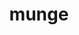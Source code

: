 ---
title: "munge"
layout: cache
categories: [package, develop]
meta: {"versions": ["0.5.14", "0.5.15"], "compilers": ["gcc@=11.1.0", "gcc@=11.3.0", "gcc@=7.5.0"], "oss": ["ubuntu18.04", "ubuntu20.04", "ubuntu22.04"], "platforms": ["linux"], "targets": ["ppc64le", "x86_64", "x86_64_v3"], "stacks": ["e4s", "e4s-power", "radiuss", "root", "tutorial"], "num_specs": 37, "num_specs_by_stack": {"radiuss": 22, "root": 37, "tutorial": 22, "e4s-power": 6, "e4s": 5}}
spec_details: [{"hash": "qvax5eokjxz7jp3nmhqaitz76r54dewn", "compiler": "gcc@=7.5.0", "versions": ["0.5.15"], "os": "ubuntu18.04", "platform": "linux", "target": "x86_64", "variants": ["localstatedir=PREFIX/var"], "stacks": ["radiuss", "root", "tutorial"], "size": "-", "tarball": "https://binaries.spack.io/develop/build_cache/linux-ubuntu18.04-x86_64/gcc-7.5.0/munge-0.5.15/linux-ubuntu18.04-x86_64-gcc-7.5.0-munge-0.5.15-qvax5eokjxz7jp3nmhqaitz76r54dewn.spack"}, {"hash": "d7zheb42gxfydh2t4uxqpkrrvltfhex5", "compiler": "gcc@=7.5.0", "versions": ["0.5.15"], "os": "ubuntu18.04", "platform": "linux", "target": "x86_64", "variants": ["localstatedir=PREFIX/var"], "stacks": ["radiuss", "root", "tutorial"], "size": "-", "tarball": "https://binaries.spack.io/develop/build_cache/linux-ubuntu18.04-x86_64/gcc-7.5.0/munge-0.5.15/linux-ubuntu18.04-x86_64-gcc-7.5.0-munge-0.5.15-d7zheb42gxfydh2t4uxqpkrrvltfhex5.spack"}, {"hash": "mr5egsr2lzy6oyaypn5cwc2mwf6i76xd", "compiler": "gcc@=7.5.0", "versions": ["0.5.15"], "os": "ubuntu18.04", "platform": "linux", "target": "x86_64", "variants": ["localstatedir=PREFIX/var"], "stacks": ["radiuss", "root", "tutorial"], "size": "-", "tarball": "https://binaries.spack.io/develop/build_cache/linux-ubuntu18.04-x86_64/gcc-7.5.0/munge-0.5.15/linux-ubuntu18.04-x86_64-gcc-7.5.0-munge-0.5.15-mr5egsr2lzy6oyaypn5cwc2mwf6i76xd.spack"}, {"hash": "bfebxlyb6xrxm5z7o4vkidzeksyswqf4", "compiler": "gcc@=7.5.0", "versions": ["0.5.14"], "os": "ubuntu18.04", "platform": "linux", "target": "x86_64", "variants": ["localstatedir=PREFIX/var"], "stacks": ["radiuss", "root", "tutorial"], "size": "-", "tarball": "https://binaries.spack.io/develop/build_cache/linux-ubuntu18.04-x86_64/gcc-7.5.0/munge-0.5.14/linux-ubuntu18.04-x86_64-gcc-7.5.0-munge-0.5.14-bfebxlyb6xrxm5z7o4vkidzeksyswqf4.spack"}, {"hash": "yleaibusivnqb63hgl3i54agkxuncejp", "compiler": "gcc@=7.5.0", "versions": ["0.5.15"], "os": "ubuntu18.04", "platform": "linux", "target": "x86_64", "variants": ["localstatedir=PREFIX/var"], "stacks": ["radiuss", "root", "tutorial"], "size": "-", "tarball": "https://binaries.spack.io/develop/build_cache/linux-ubuntu18.04-x86_64/gcc-7.5.0/munge-0.5.15/linux-ubuntu18.04-x86_64-gcc-7.5.0-munge-0.5.15-yleaibusivnqb63hgl3i54agkxuncejp.spack"}, {"hash": "qfddwk6u7zhmzpxo7o4m5nwb54w2e7yr", "compiler": "gcc@=7.5.0", "versions": ["0.5.15"], "os": "ubuntu18.04", "platform": "linux", "target": "x86_64", "variants": ["build_system=autotools", "localstatedir=PREFIX/var"], "stacks": ["radiuss", "root", "tutorial"], "size": "-", "tarball": "https://binaries.spack.io/develop/build_cache/linux-ubuntu18.04-x86_64/gcc-7.5.0/munge-0.5.15/linux-ubuntu18.04-x86_64-gcc-7.5.0-munge-0.5.15-qfddwk6u7zhmzpxo7o4m5nwb54w2e7yr.spack"}, {"hash": "vuwj3e4vlaiaqnfjs6bn4j3oracgmoe5", "compiler": "gcc@=7.5.0", "versions": ["0.5.15"], "os": "ubuntu18.04", "platform": "linux", "target": "x86_64", "variants": ["build_system=autotools", "localstatedir=PREFIX/var"], "stacks": ["radiuss", "root", "tutorial"], "size": "-", "tarball": "https://binaries.spack.io/develop/build_cache/linux-ubuntu18.04-x86_64/gcc-7.5.0/munge-0.5.15/linux-ubuntu18.04-x86_64-gcc-7.5.0-munge-0.5.15-vuwj3e4vlaiaqnfjs6bn4j3oracgmoe5.spack"}, {"hash": "rsdux4w2pl6efbxboznrwrywdynoljf2", "compiler": "gcc@=7.5.0", "versions": ["0.5.15"], "os": "ubuntu18.04", "platform": "linux", "target": "x86_64", "variants": ["build_system=autotools", "localstatedir=PREFIX/var"], "stacks": ["radiuss", "root", "tutorial"], "size": "-", "tarball": "https://binaries.spack.io/develop/build_cache/linux-ubuntu18.04-x86_64/gcc-7.5.0/munge-0.5.15/linux-ubuntu18.04-x86_64-gcc-7.5.0-munge-0.5.15-rsdux4w2pl6efbxboznrwrywdynoljf2.spack"}, {"hash": "ja6h4fkrsxoljcveucdxlpmgug6q75ob", "compiler": "gcc@=7.5.0", "versions": ["0.5.15"], "os": "ubuntu18.04", "platform": "linux", "target": "x86_64", "variants": ["build_system=autotools", "localstatedir=PREFIX/var"], "stacks": ["radiuss", "root", "tutorial"], "size": "-", "tarball": "https://binaries.spack.io/develop/build_cache/linux-ubuntu18.04-x86_64/gcc-7.5.0/munge-0.5.15/linux-ubuntu18.04-x86_64-gcc-7.5.0-munge-0.5.15-ja6h4fkrsxoljcveucdxlpmgug6q75ob.spack"}, {"hash": "vey7eyd3sja7yhtswysuxlyymv22gbb2", "compiler": "gcc@=7.5.0", "versions": ["0.5.15"], "os": "ubuntu18.04", "platform": "linux", "target": "x86_64", "variants": ["build_system=autotools", "localstatedir=PREFIX/var"], "stacks": ["radiuss", "root", "tutorial"], "size": "-", "tarball": "https://binaries.spack.io/develop/build_cache/linux-ubuntu18.04-x86_64/gcc-7.5.0/munge-0.5.15/linux-ubuntu18.04-x86_64-gcc-7.5.0-munge-0.5.15-vey7eyd3sja7yhtswysuxlyymv22gbb2.spack"}, {"hash": "y5dbf5lfb6zxcopxhpi6nt4ecokreclr", "compiler": "gcc@=7.5.0", "versions": ["0.5.15"], "os": "ubuntu18.04", "platform": "linux", "target": "x86_64", "variants": ["localstatedir=PREFIX/var"], "stacks": ["radiuss", "root", "tutorial"], "size": "-", "tarball": "https://binaries.spack.io/develop/build_cache/linux-ubuntu18.04-x86_64/gcc-7.5.0/munge-0.5.15/linux-ubuntu18.04-x86_64-gcc-7.5.0-munge-0.5.15-y5dbf5lfb6zxcopxhpi6nt4ecokreclr.spack"}, {"hash": "hfu6ctrdrh25ao57ptbro2sbejzuxdlt", "compiler": "gcc@=7.5.0", "versions": ["0.5.15"], "os": "ubuntu18.04", "platform": "linux", "target": "x86_64", "variants": ["build_system=autotools", "localstatedir=PREFIX/var"], "stacks": ["radiuss", "root", "tutorial"], "size": "-", "tarball": "https://binaries.spack.io/develop/build_cache/linux-ubuntu18.04-x86_64/gcc-7.5.0/munge-0.5.15/linux-ubuntu18.04-x86_64-gcc-7.5.0-munge-0.5.15-hfu6ctrdrh25ao57ptbro2sbejzuxdlt.spack"}, {"hash": "jauzdxyka3ykcb3ihwqekqs3qhalgp6n", "compiler": "gcc@=7.5.0", "versions": ["0.5.15"], "os": "ubuntu18.04", "platform": "linux", "target": "x86_64", "variants": ["build_system=autotools", "localstatedir=PREFIX/var"], "stacks": ["radiuss", "root", "tutorial"], "size": "-", "tarball": "https://binaries.spack.io/develop/build_cache/linux-ubuntu18.04-x86_64/gcc-7.5.0/munge-0.5.15/linux-ubuntu18.04-x86_64-gcc-7.5.0-munge-0.5.15-jauzdxyka3ykcb3ihwqekqs3qhalgp6n.spack"}, {"hash": "w645mvrfutl7cvbebe5bzsyhv2celhit", "compiler": "gcc@=7.5.0", "versions": ["0.5.15"], "os": "ubuntu18.04", "platform": "linux", "target": "x86_64_v3", "variants": ["build_system=autotools", "localstatedir=PREFIX/var"], "stacks": ["radiuss", "root", "tutorial"], "size": "-", "tarball": "https://binaries.spack.io/develop/build_cache/linux-ubuntu18.04-x86_64_v3/gcc-7.5.0/munge-0.5.15/linux-ubuntu18.04-x86_64_v3-gcc-7.5.0-munge-0.5.15-w645mvrfutl7cvbebe5bzsyhv2celhit.spack"}, {"hash": "ta3xfauwlqdmh74ufhreityjblpgpud4", "compiler": "gcc@=7.5.0", "versions": ["0.5.15"], "os": "ubuntu18.04", "platform": "linux", "target": "x86_64_v3", "variants": ["build_system=autotools", "localstatedir=PREFIX/var"], "stacks": ["radiuss", "root", "tutorial"], "size": "-", "tarball": "https://binaries.spack.io/develop/build_cache/linux-ubuntu18.04-x86_64_v3/gcc-7.5.0/munge-0.5.15/linux-ubuntu18.04-x86_64_v3-gcc-7.5.0-munge-0.5.15-ta3xfauwlqdmh74ufhreityjblpgpud4.spack"}, {"hash": "upir3xgau6mo55dyd2hkld6kx64m2wqw", "compiler": "gcc@=7.5.0", "versions": ["0.5.15"], "os": "ubuntu18.04", "platform": "linux", "target": "x86_64_v3", "variants": ["build_system=autotools", "localstatedir=PREFIX/var"], "stacks": ["radiuss", "root", "tutorial"], "size": "-", "tarball": "https://binaries.spack.io/develop/build_cache/linux-ubuntu18.04-x86_64_v3/gcc-7.5.0/munge-0.5.15/linux-ubuntu18.04-x86_64_v3-gcc-7.5.0-munge-0.5.15-upir3xgau6mo55dyd2hkld6kx64m2wqw.spack"}, {"hash": "dtohqznj4vv5y45etelaxmg6wqeu3tpz", "compiler": "gcc@=7.5.0", "versions": ["0.5.15"], "os": "ubuntu18.04", "platform": "linux", "target": "x86_64_v3", "variants": ["build_system=autotools", "localstatedir=PREFIX/var"], "stacks": ["radiuss", "root"], "size": "-", "tarball": "https://binaries.spack.io/develop/build_cache/linux-ubuntu18.04-x86_64_v3/gcc-7.5.0/munge-0.5.15/linux-ubuntu18.04-x86_64_v3-gcc-7.5.0-munge-0.5.15-dtohqznj4vv5y45etelaxmg6wqeu3tpz.spack"}, {"hash": "abkcwu6jhlej6vloql6rdgvx3p2decev", "compiler": "gcc@=7.5.0", "versions": ["0.5.15"], "os": "ubuntu18.04", "platform": "linux", "target": "x86_64_v3", "variants": ["build_system=autotools", "localstatedir=PREFIX/var"], "stacks": ["radiuss", "root", "tutorial"], "size": "-", "tarball": "https://binaries.spack.io/develop/build_cache/linux-ubuntu18.04-x86_64_v3/gcc-7.5.0/munge-0.5.15/linux-ubuntu18.04-x86_64_v3-gcc-7.5.0-munge-0.5.15-abkcwu6jhlej6vloql6rdgvx3p2decev.spack"}, {"hash": "w6wkf5wbhefjd2rav6grbbo3rxpfbul2", "compiler": "gcc@=7.5.0", "versions": ["0.5.15"], "os": "ubuntu18.04", "platform": "linux", "target": "x86_64_v3", "variants": ["build_system=autotools", "localstatedir=PREFIX/var"], "stacks": ["radiuss", "root"], "size": "-", "tarball": "https://binaries.spack.io/develop/build_cache/linux-ubuntu18.04-x86_64_v3/gcc-7.5.0/munge-0.5.15/linux-ubuntu18.04-x86_64_v3-gcc-7.5.0-munge-0.5.15-w6wkf5wbhefjd2rav6grbbo3rxpfbul2.spack"}, {"hash": "ga7sx5zsnoi77nizgrezmcadcrdd2ttn", "compiler": "gcc@=7.5.0", "versions": ["0.5.15"], "os": "ubuntu18.04", "platform": "linux", "target": "x86_64_v3", "variants": ["build_system=autotools", "localstatedir=PREFIX/var"], "stacks": ["radiuss", "root"], "size": "-", "tarball": "https://binaries.spack.io/develop/build_cache/linux-ubuntu18.04-x86_64_v3/gcc-7.5.0/munge-0.5.15/linux-ubuntu18.04-x86_64_v3-gcc-7.5.0-munge-0.5.15-ga7sx5zsnoi77nizgrezmcadcrdd2ttn.spack"}, {"hash": "ev7idewd74fktzqvjhe2e32ew4cyiizr", "compiler": "gcc@=7.5.0", "versions": ["0.5.15"], "os": "ubuntu18.04", "platform": "linux", "target": "x86_64_v3", "variants": ["build_system=autotools", "localstatedir=PREFIX/var"], "stacks": ["radiuss", "root", "tutorial"], "size": "-", "tarball": "https://binaries.spack.io/develop/build_cache/linux-ubuntu18.04-x86_64_v3/gcc-7.5.0/munge-0.5.15/linux-ubuntu18.04-x86_64_v3-gcc-7.5.0-munge-0.5.15-ev7idewd74fktzqvjhe2e32ew4cyiizr.spack"}, {"hash": "cwvgnfdxu7rmvhd6k7pqfpixb6bmghro", "compiler": "gcc@=7.5.0", "versions": ["0.5.15"], "os": "ubuntu18.04", "platform": "linux", "target": "x86_64_v3", "variants": ["build_system=autotools", "localstatedir=PREFIX/var"], "stacks": ["radiuss", "root"], "size": "-", "tarball": "https://binaries.spack.io/develop/build_cache/linux-ubuntu18.04-x86_64_v3/gcc-7.5.0/munge-0.5.15/linux-ubuntu18.04-x86_64_v3-gcc-7.5.0-munge-0.5.15-cwvgnfdxu7rmvhd6k7pqfpixb6bmghro.spack"}, {"hash": "uwcasppvilzqspm4h7iohvmtcdln67os", "compiler": "gcc@=11.1.0", "versions": ["0.5.15"], "os": "ubuntu20.04", "platform": "linux", "target": "ppc64le", "variants": ["build_system=autotools", "localstatedir=PREFIX/var"], "stacks": ["root", "e4s-power"], "size": "-", "tarball": "https://binaries.spack.io/develop/build_cache/linux-ubuntu20.04-ppc64le/gcc-11.1.0/munge-0.5.15/linux-ubuntu20.04-ppc64le-gcc-11.1.0-munge-0.5.15-uwcasppvilzqspm4h7iohvmtcdln67os.spack"}, {"hash": "ocfe27ek5l5dnsnerx7p33v5s2qpdgh3", "compiler": "gcc@=11.1.0", "versions": ["0.5.15"], "os": "ubuntu20.04", "platform": "linux", "target": "ppc64le", "variants": ["build_system=autotools", "localstatedir=PREFIX/var"], "stacks": ["root", "e4s-power"], "size": "-", "tarball": "https://binaries.spack.io/develop/build_cache/linux-ubuntu20.04-ppc64le/gcc-11.1.0/munge-0.5.15/linux-ubuntu20.04-ppc64le-gcc-11.1.0-munge-0.5.15-ocfe27ek5l5dnsnerx7p33v5s2qpdgh3.spack"}, {"hash": "ajrceqo5pq3kg7iitdq3lu5nrahyclkj", "compiler": "gcc@=11.1.0", "versions": ["0.5.15"], "os": "ubuntu20.04", "platform": "linux", "target": "ppc64le", "variants": ["build_system=autotools", "localstatedir=PREFIX/var"], "stacks": ["root", "e4s-power"], "size": "-", "tarball": "https://binaries.spack.io/develop/build_cache/linux-ubuntu20.04-ppc64le/gcc-11.1.0/munge-0.5.15/linux-ubuntu20.04-ppc64le-gcc-11.1.0-munge-0.5.15-ajrceqo5pq3kg7iitdq3lu5nrahyclkj.spack"}, {"hash": "dibufsyvfvt622zietncmbwnie52hpdw", "compiler": "gcc@=11.1.0", "versions": ["0.5.15"], "os": "ubuntu20.04", "platform": "linux", "target": "ppc64le", "variants": ["build_system=autotools", "localstatedir=PREFIX/var"], "stacks": ["root", "e4s-power"], "size": "-", "tarball": "https://binaries.spack.io/develop/build_cache/linux-ubuntu20.04-ppc64le/gcc-11.1.0/munge-0.5.15/linux-ubuntu20.04-ppc64le-gcc-11.1.0-munge-0.5.15-dibufsyvfvt622zietncmbwnie52hpdw.spack"}, {"hash": "vuqekc67abxvpoditz676r7cnjun4kc5", "compiler": "gcc@=11.1.0", "versions": ["0.5.15"], "os": "ubuntu20.04", "platform": "linux", "target": "ppc64le", "variants": ["build_system=autotools", "localstatedir=PREFIX/var"], "stacks": ["root", "e4s-power"], "size": "-", "tarball": "https://binaries.spack.io/develop/build_cache/linux-ubuntu20.04-ppc64le/gcc-11.1.0/munge-0.5.15/linux-ubuntu20.04-ppc64le-gcc-11.1.0-munge-0.5.15-vuqekc67abxvpoditz676r7cnjun4kc5.spack"}, {"hash": "zwhdmenta5wcrw7ovyfgiivion7xdk2k", "compiler": "gcc@=11.1.0", "versions": ["0.5.15"], "os": "ubuntu20.04", "platform": "linux", "target": "ppc64le", "variants": ["build_system=autotools", "localstatedir=PREFIX/var"], "stacks": ["root", "e4s-power"], "size": "-", "tarball": "https://binaries.spack.io/develop/build_cache/linux-ubuntu20.04-ppc64le/gcc-11.1.0/munge-0.5.15/linux-ubuntu20.04-ppc64le-gcc-11.1.0-munge-0.5.15-zwhdmenta5wcrw7ovyfgiivion7xdk2k.spack"}, {"hash": "ra6ufqhpwc6ot6a42gtkgsrxn5fxr7tw", "compiler": "gcc@=11.1.0", "versions": ["0.5.15"], "os": "ubuntu20.04", "platform": "linux", "target": "x86_64_v3", "variants": ["build_system=autotools", "localstatedir=PREFIX/var"], "stacks": ["root", "e4s"], "size": "-", "tarball": "https://binaries.spack.io/develop/build_cache/linux-ubuntu20.04-x86_64_v3/gcc-11.1.0/munge-0.5.15/linux-ubuntu20.04-x86_64_v3-gcc-11.1.0-munge-0.5.15-ra6ufqhpwc6ot6a42gtkgsrxn5fxr7tw.spack"}, {"hash": "tx46danjwf2m45c2wbzq7qqarwjpi4qm", "compiler": "gcc@=11.1.0", "versions": ["0.5.15"], "os": "ubuntu20.04", "platform": "linux", "target": "x86_64_v3", "variants": ["build_system=autotools", "localstatedir=PREFIX/var"], "stacks": ["root", "e4s"], "size": "-", "tarball": "https://binaries.spack.io/develop/build_cache/linux-ubuntu20.04-x86_64_v3/gcc-11.1.0/munge-0.5.15/linux-ubuntu20.04-x86_64_v3-gcc-11.1.0-munge-0.5.15-tx46danjwf2m45c2wbzq7qqarwjpi4qm.spack"}, {"hash": "dq7bnnfi7vtopagy6mznkr2ka72aifhm", "compiler": "gcc@=11.1.0", "versions": ["0.5.15"], "os": "ubuntu20.04", "platform": "linux", "target": "x86_64_v3", "variants": ["build_system=autotools", "localstatedir=PREFIX/var"], "stacks": ["root", "e4s"], "size": "-", "tarball": "https://binaries.spack.io/develop/build_cache/linux-ubuntu20.04-x86_64_v3/gcc-11.1.0/munge-0.5.15/linux-ubuntu20.04-x86_64_v3-gcc-11.1.0-munge-0.5.15-dq7bnnfi7vtopagy6mznkr2ka72aifhm.spack"}, {"hash": "vbvlwkzaxzle4enplvahel7cmenmpxsc", "compiler": "gcc@=11.1.0", "versions": ["0.5.15"], "os": "ubuntu20.04", "platform": "linux", "target": "x86_64_v3", "variants": ["build_system=autotools", "localstatedir=PREFIX/var"], "stacks": ["root", "e4s"], "size": "-", "tarball": "https://binaries.spack.io/develop/build_cache/linux-ubuntu20.04-x86_64_v3/gcc-11.1.0/munge-0.5.15/linux-ubuntu20.04-x86_64_v3-gcc-11.1.0-munge-0.5.15-vbvlwkzaxzle4enplvahel7cmenmpxsc.spack"}, {"hash": "f5mg2oxqc5buxjc5z3jf6qthqg3sutmx", "compiler": "gcc@=11.1.0", "versions": ["0.5.15"], "os": "ubuntu20.04", "platform": "linux", "target": "x86_64_v3", "variants": ["build_system=autotools", "localstatedir=PREFIX/var"], "stacks": ["root", "e4s"], "size": "-", "tarball": "https://binaries.spack.io/develop/build_cache/linux-ubuntu20.04-x86_64_v3/gcc-11.1.0/munge-0.5.15/linux-ubuntu20.04-x86_64_v3-gcc-11.1.0-munge-0.5.15-f5mg2oxqc5buxjc5z3jf6qthqg3sutmx.spack"}, {"hash": "b63l6tkldu2dsoemdpeiao3gm4bu6a2j", "compiler": "gcc@=11.3.0", "versions": ["0.5.15"], "os": "ubuntu22.04", "platform": "linux", "target": "x86_64_v3", "variants": ["build_system=autotools", "localstatedir=PREFIX/var"], "stacks": ["root", "tutorial"], "size": "-", "tarball": "https://binaries.spack.io/develop/build_cache/linux-ubuntu22.04-x86_64_v3/gcc-11.3.0/munge-0.5.15/linux-ubuntu22.04-x86_64_v3-gcc-11.3.0-munge-0.5.15-b63l6tkldu2dsoemdpeiao3gm4bu6a2j.spack"}, {"hash": "dnkjjrllgn3xjqixuqzdbfgclexs2jxm", "compiler": "gcc@=11.3.0", "versions": ["0.5.15"], "os": "ubuntu22.04", "platform": "linux", "target": "x86_64_v3", "variants": ["build_system=autotools", "localstatedir=PREFIX/var"], "stacks": ["root", "tutorial"], "size": "-", "tarball": "https://binaries.spack.io/develop/build_cache/linux-ubuntu22.04-x86_64_v3/gcc-11.3.0/munge-0.5.15/linux-ubuntu22.04-x86_64_v3-gcc-11.3.0-munge-0.5.15-dnkjjrllgn3xjqixuqzdbfgclexs2jxm.spack"}, {"hash": "ktign4amxt6d6ey4l2dqfzosfysve5sh", "compiler": "gcc@=11.3.0", "versions": ["0.5.15"], "os": "ubuntu22.04", "platform": "linux", "target": "x86_64_v3", "variants": ["build_system=autotools", "localstatedir=PREFIX/var"], "stacks": ["root", "tutorial"], "size": "-", "tarball": "https://binaries.spack.io/develop/build_cache/linux-ubuntu22.04-x86_64_v3/gcc-11.3.0/munge-0.5.15/linux-ubuntu22.04-x86_64_v3-gcc-11.3.0-munge-0.5.15-ktign4amxt6d6ey4l2dqfzosfysve5sh.spack"}, {"hash": "4eoe4vhr7gsoemdij7scblzx32gu3btr", "compiler": "gcc@=11.3.0", "versions": ["0.5.15"], "os": "ubuntu22.04", "platform": "linux", "target": "x86_64_v3", "variants": ["build_system=autotools", "localstatedir=PREFIX/var"], "stacks": ["root", "tutorial"], "size": "-", "tarball": "https://binaries.spack.io/develop/build_cache/linux-ubuntu22.04-x86_64_v3/gcc-11.3.0/munge-0.5.15/linux-ubuntu22.04-x86_64_v3-gcc-11.3.0-munge-0.5.15-4eoe4vhr7gsoemdij7scblzx32gu3btr.spack"}]
---